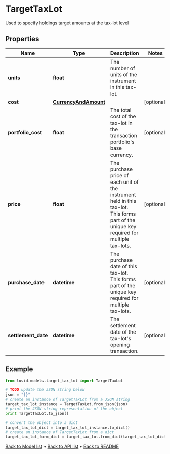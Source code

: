 # TargetTaxLot

Used to specify holdings target amounts at the tax-lot level

## Properties
Name | Type | Description | Notes
------------ | ------------- | ------------- | -------------
**units** | **float** | The number of units of the instrument in this tax-lot. | 
**cost** | [**CurrencyAndAmount**](CurrencyAndAmount.md) |  | [optional] 
**portfolio_cost** | **float** | The total cost of the tax-lot in the transaction portfolio&#39;s base currency. | [optional] 
**price** | **float** | The purchase price of each unit of the instrument held in this tax-lot. This forms part of the unique key required for multiple tax-lots. | [optional] 
**purchase_date** | **datetime** | The purchase date of this tax-lot. This forms part of the unique key required for multiple tax-lots. | [optional] 
**settlement_date** | **datetime** | The settlement date of the tax-lot&#39;s opening transaction. | [optional] 

## Example

```python
from lusid.models.target_tax_lot import TargetTaxLot

# TODO update the JSON string below
json = "{}"
# create an instance of TargetTaxLot from a JSON string
target_tax_lot_instance = TargetTaxLot.from_json(json)
# print the JSON string representation of the object
print TargetTaxLot.to_json()

# convert the object into a dict
target_tax_lot_dict = target_tax_lot_instance.to_dict()
# create an instance of TargetTaxLot from a dict
target_tax_lot_form_dict = target_tax_lot.from_dict(target_tax_lot_dict)
```
[Back to Model list](../README.md#documentation-for-models) &#8226; [Back to API list](../README.md#documentation-for-api-endpoints) &#8226; [Back to README](../README.md)


